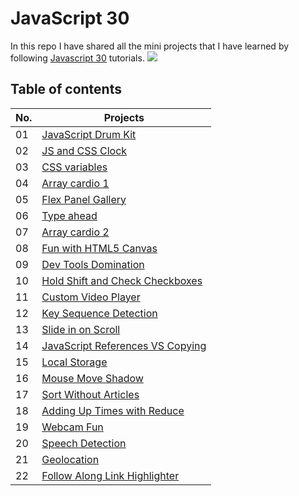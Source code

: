 # JavaScript 30
In this repo I have shared all the mini projects that I have learned by following [Javascript 30](https://javascript30.com/) tutorials.
![](https://javascript30.com/images/JS3-social-share.png)

## Table of contents

| No. | Projects |
| --- | --- |
| 01 | [JavaScript Drum Kit](https://github.com/suraj-py/Javascript-30/tree/master/01%20-%20JavaScript%20Drum%20Kit) |
| 02 | [JS and CSS Clock](https://github.com/suraj-py/Javascript-30/tree/master/02%20-%20JS%20and%20CSS%20Clock) |
| 03 | [CSS variables](https://github.com/suraj-py/Javascript-30/tree/master/03%20-%20CSS%20Variables) |
| 04 | [Array cardio 1](https://github.com/suraj-py/Javascript-30/tree/master/04%20-%20Array%20Cardio%20Day%201) |
| 05 | [Flex Panel Gallery](https://github.com/suraj-py/Javascript-30/tree/master/05%20-%20Flex%20Panel%20Gallery) |
| 06 | [Type ahead](https://github.com/suraj-py/Javascript-30/tree/master/06%20-%20Type%20Ahead) |
| 07 | [Array cardio 2](https://github.com/suraj-py/Javascript-30/tree/master/07%20-%20Array%20Cardio%20Day%202) |
| 08 | [Fun with HTML5 Canvas](https://github.com/suraj-py/Javascript-30/tree/master/08%20-%20Fun%20with%20HTML5%20Canvas) |
| 09 | [Dev Tools Domination](https://github.com/suraj-py/Javascript-30/tree/master/09%20-%20Dev%20Tools%20Domination) |
| 10 | [Hold Shift and Check Checkboxes](https://github.com/suraj-py/Javascript-30/tree/master/10%20-%20Hold%20Shift%20and%20Check%20Checkboxes) |
| 11 | [Custom Video Player](https://github.com/suraj-py/Javascript-30/tree/master/11%20-%20Custom%20Video%20Player) |
| 12 | [Key Sequence Detection](https://github.com/suraj-py/Javascript-30/tree/master/12%20-%20Key%20Sequence%20Detection) |
| 13 | [Slide in on Scroll](https://github.com/suraj-py/Javascript-30/tree/master/13%20-%20Slide%20in%20on%20Scroll) |
| 14 | [JavaScript References VS Copying](https://github.com/suraj-py/Javascript-30/tree/master/14%20-%20JavaScript%20References%20VS%20Copying) |
| 15 | [Local Storage](https://github.com/suraj-py/Javascript-30/tree/master/15%20-%20LocalStorage) |
| 16 | [Mouse Move Shadow](https://github.com/suraj-py/Javascript-30/tree/master/16%20-%20Mouse%20Move%20Shadow) |
| 17 | [Sort Without Articles](https://github.com/suraj-py/Javascript-30/tree/master/17%20-%20Sort%20Without%20Articles) |
| 18 | [Adding Up Times with Reduce](https://github.com/suraj-py/Javascript-30/tree/master/18%20-%20Adding%20Up%20Times%20with%20Reduce) |
| 19 | [Webcam Fun](https://github.com/suraj-py/Javascript-30/tree/master/19%20-%20Webcam%20Fun) |
| 20 | [Speech Detection](https://github.com/suraj-py/Javascript-30/tree/master/20%20-%20Speech%20Detection) |
| 21 | [Geolocation](https://github.com/suraj-py/Javascript-30/tree/master/21%20-%20Geolocation) |
| 22 | [Follow Along Link Highlighter](https://github.com/suraj-py/Javascript-30/tree/master/22%20-%20Follow%20Along%20Link%20Highlighter) |
